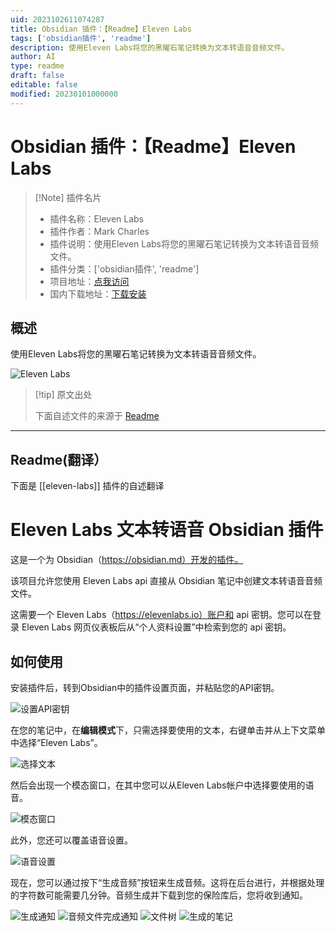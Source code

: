 ```yaml
---
uid: 2023102611074287
title: Obsidian 插件：【Readme】Eleven Labs
tags: ['obsidian插件', 'readme']
description: 使用Eleven Labs将您的黑曜石笔记转换为文本转语音音频文件。
author: AI
type: readme
draft: false
editable: false
modified: 20230101000000
---
```


# Obsidian 插件：【Readme】Eleven Labs

> [!Note] 插件名片
> - 插件名称：Eleven Labs
> - 插件作者：Mark Charles
> - 插件说明：使用Eleven Labs将您的黑曜石笔记转换为文本转语音音频文件。
> - 插件分类：['obsidian插件', 'readme']
> - 项目地址：[点我访问](https://github.com/veritas1/eleven-labs-obsidian-plugin)
> - 国内下载地址：[下载安装](https://pkmer.cn/products/plugin/pluginMarket/?eleven-labs)

## 概述

使用Eleven Labs将您的黑曜石笔记转换为文本转语音音频文件。

![Eleven Labs](https://cdn.pkmer.cn/covers/eleven-labs.png!pkmer)

> [!tip] 原文出处
> 
>下面自述文件的来源于 [Readme](https://ghproxy.net/https://raw.githubusercontent.com/veritas1/eleven-labs-obsidian-plugin/main/README.md)
> 

---

## Readme(翻译）

下面是 [[eleven-labs]] 插件的自述翻译


# Eleven Labs 文本转语音 Obsidian 插件

这是一个为 Obsidian（https://obsidian.md）开发的插件。

该项目允许您使用 Eleven Labs api 直接从 Obsidian 笔记中创建文本转语音音频文件。

这需要一个 Eleven Labs（https://elevenlabs.io）账户和 api 密钥。您可以在登录 Eleven Labs 网页仪表板后从“个人资料设置”中检索到您的 api 密钥。
## 如何使用

安装插件后，转到Obsidian中的插件设置页面，并粘贴您的API密钥。

![设置API密钥](/images/image9.png)

在您的笔记中，在**编辑模式**下，只需选择要使用的文本，右键单击并从上下文菜单中选择“Eleven Labs”。

![选择文本](/images/image2.png)

然后会出现一个模态窗口，在其中您可以从Eleven Labs帐户中选择要使用的语音。

![模态窗口](/images/image3.png)

此外，您还可以覆盖语音设置。

![语音设置](/images/image4.png)

现在，您可以通过按下“生成音频”按钮来生成音频。这将在后台进行，并根据处理的字符数可能需要几分钟。音频生成并下载到您的保险库后，您将收到通知。

![生成通知](/images/image5.png)
![音频文件完成通知](/images/image6.png)
![文件树](/images/image7.png)
![生成的笔记](/images/image8.png)



